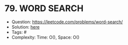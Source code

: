 # 79. WORD SEARCH

* Question: https://leetcode.com/problems/word-search/ 
* Solution: [here](Solution.java) 
* Tags: # 
* Complexity: Time: O(), Space: O()
